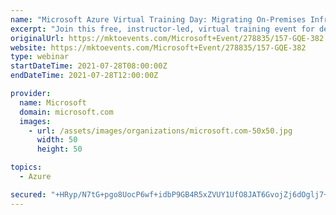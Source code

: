 ```yaml
---
name: "Microsoft Azure Virtual Training Day: Migrating On-Premises Infrastructure and Data"
excerpt: "Join this free, instructor-led, virtual training event for detailed sessions on migrating to the Azure cloud platform—including sessions covering Windows and SQL Server workload migration, as well as principles that are applicable to multiple frameworks, languages, and data platforms such as those based"
originalUrl: https://mktoevents.com/Microsoft+Event/278835/157-GQE-382
website: https://mktoevents.com/Microsoft+Event/278835/157-GQE-382
type: webinar
startDateTime: 2021-07-28T08:00:00Z
endDateTime: 2021-07-28T12:00:00Z

provider:
  name: Microsoft
  domain: microsoft.com
  images:
    - url: /assets/images/organizations/microsoft.com-50x50.jpg
      width: 50
      height: 50

topics:
  - Azure

secured: "+HRyp/N7tG+pgo8UocP6wf+idbP9GB4R5xZVUY1UfO8JAT6GvojZj6dOglj7+n/9OKzMA8EijDlWr/KuvpfbtQ2z4RAeK1+Jwd1/QFIoeDuJIly9tBEvidIrMlSFWVYILSxtyxTB1JSlO+jv+L8EMdbQ8R6bZ0KZB00RLHxpMOKn3P/L3agdJ96WN8C+aq++gdSn9aeoSiwVbtWgMASZRbDnStZSPN55AAFgAa25ygdAq4mYuT3OAQLrV79BYMp9H0AM+lOpphqiirhqunVHbWmukhhJpcXsSb88EXXJBBXYJSKzysr9caX0MpEIXbHmay2ajwQ7LiGjytzYeV7GciUepgrYSXU0TBk9Tt8o5W4=;1/VGnF+4VoTE4H05I6iyXQ=="
---
```


